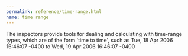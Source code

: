 ```yaml
---
permalink: reference/time-range.html
name: time range
---
```


The <time range> inspectors provide tools for dealing and calculating with time-range types, which are of the form 'time to time', such as Tue, 18 Apr 2006 16:46:07 -0400 to Wed, 19 Apr 2006 16:46:07 -0400